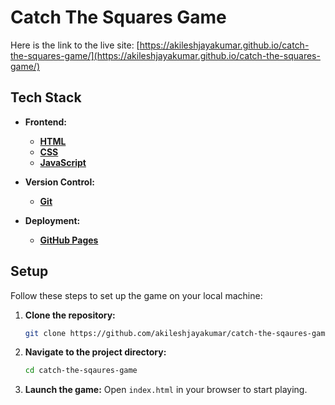 # Catch The Squares Game

Here is the link to the live site: [https://akileshjayakumar.github.io/catch-the-squares-game/](https://akileshjayakumar.github.io/catch-the-squares-game/)

## Tech Stack

- **Frontend:**
  - **[HTML](https://developer.mozilla.org/en-US/docs/Web/HTML)**
  - **[CSS](https://developer.mozilla.org/en-US/docs/Web/CSS)**
  - **[JavaScript](https://developer.mozilla.org/en-US/docs/Web/JavaScript)**

- **Version Control:**
  - **[Git](https://git-scm.com/doc)**

- **Deployment:**
  - **[GitHub Pages](https://docs.github.com/en/pages)**

## Setup

Follow these steps to set up the game on your local machine:

1. **Clone the repository:**
   ```bash
   git clone https://github.com/akileshjayakumar/catch-the-sqaures-game
   ```
2. **Navigate to the project directory:**
   ```bash
   cd catch-the-sqaures-game
   ```
3. **Launch the game:**
   Open `index.html` in your browser to start playing.
